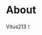 # About

<!-- This is the demo site for [Fuwari](https://github.com/saicaca/fuwari). -->

<!-- ::github{repo="Vitus213/faasd-in-rust"} -->
Vitus213！
